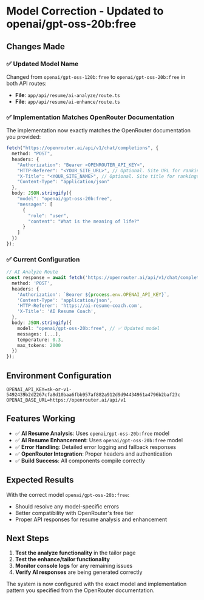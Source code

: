 # Model Correction - Updated to openai/gpt-oss-20b:free

## Changes Made

### ✅ **Updated Model Name**
Changed from `openai/gpt-oss-120b:free` to `openai/gpt-oss-20b:free` in both API routes:

- **File**: `app/api/resume/ai-analyze/route.ts`
- **File**: `app/api/resume/ai-enhance/route.ts`

### ✅ **Implementation Matches OpenRouter Documentation**
The implementation now exactly matches the OpenRouter documentation you provided:

```typescript
fetch("https://openrouter.ai/api/v1/chat/completions", {
  method: "POST",
  headers: {
    "Authorization": "Bearer <OPENROUTER_API_KEY>",
    "HTTP-Referer": "<YOUR_SITE_URL>", // Optional. Site URL for rankings on openrouter.ai.
    "X-Title": "<YOUR_SITE_NAME>", // Optional. Site title for rankings on openrouter.ai.
    "Content-Type": "application/json"
  },
  body: JSON.stringify({
    "model": "openai/gpt-oss-20b:free",
    "messages": [
      {
        "role": "user",
        "content": "What is the meaning of life?"
      }
    ]
  })
});
```

### ✅ **Current Configuration**
```typescript
// AI Analyze Route
const response = await fetch('https://openrouter.ai/api/v1/chat/completions', {
  method: 'POST',
  headers: {
    'Authorization': `Bearer ${process.env.OPENAI_API_KEY}`,
    'Content-Type': 'application/json',
    'HTTP-Referer': 'https://ai-resume-coach.com',
    'X-Title': 'AI Resume Coach',
  },
  body: JSON.stringify({
    model: "openai/gpt-oss-20b:free", // ✅ Updated model
    messages: [...],
    temperature: 0.3,
    max_tokens: 2000
  })
});
```

## Environment Configuration
```env
OPENAI_API_KEY=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
OPENAI_BASE_URL=https://openrouter.ai/api/v1
```

## Features Working
- ✅ **AI Resume Analysis**: Uses `openai/gpt-oss-20b:free` model
- ✅ **AI Resume Enhancement**: Uses `openai/gpt-oss-20b:free` model  
- ✅ **Error Handling**: Detailed error logging and fallback responses
- ✅ **OpenRouter Integration**: Proper headers and authentication
- ✅ **Build Success**: All components compile correctly

## Expected Results
With the correct model `openai/gpt-oss-20b:free`:
- Should resolve any model-specific errors
- Better compatibility with OpenRouter's free tier
- Proper API responses for resume analysis and enhancement

## Next Steps
1. **Test the analyze functionality** in the tailor page
2. **Test the enhance/tailor functionality** 
3. **Monitor console logs** for any remaining issues
4. **Verify AI responses** are being generated correctly

The system is now configured with the exact model and implementation pattern you specified from the OpenRouter documentation.